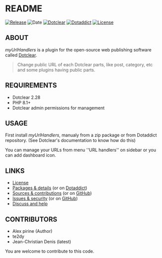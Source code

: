 # README

[![Release](https://img.shields.io/badge/release-2023.10.22-a2cbe9.svg)](https://git.dotclear.watch/JcDenis/myUrlHandlers/releases)
![Date](https://img.shields.io/badge/date-2023.10.22-c44d58.svg)
[![Dotclear](https://img.shields.io/badge/dotclear-v2.28-137bbb.svg)](https://fr.dotclear.org/download)
[![Dotaddict](https://img.shields.io/badge/dotaddict-official-9ac123.svg)](https://plugins.dotaddict.org/dc2/details/myUrlHandlers)
[![License](https://img.shields.io/badge/license-GPL--2.0-ececec.svg)](https://git.dotclear.watch/JcDenis/myUrlHandlers/src/branch/master/LICENSE)

## ABOUT

_myUrlHandlers_ is a plugin for the open-source web publishing software called [Dotclear](https://www.dotclear.org).

> Change public URL of each Dotclear parts, like post, category, etc and some plugins having public parts.

## REQUIREMENTS

* Dotclear 2.28
* PHP 8.1+
* Dotclear admin permissions for management

## USAGE

First install _myUrlHandlers_, manualy from a zip package or from 
Dotaddict repository. (See Dotclear's documentation to know how do this)

You can manage your URLs from menu ''URL handlers'' on sidebar 
or you can add dashboard icon.

## LINKS

* [License](https://git.dotclear.watch/JcDenis/myUrlHandlers/src/branch/master/LICENSE)
* [Packages & details](https://git.dotclear.watch/JcDenis/myUrlHandlers/releases) (or on [Dotaddict](https://plugins.dotaddict.org/dc2/myUrlHandlers/alias))
* [Sources & contributions](https://git.dotclear.watch/JcDenis/myUrlHandlers) (or on [GitHub](https://github.com/JcDenis/myUrlHandlers))
* [Issues & security](https://git.dotclear.watch/JcDenis/myUrlHandlers/issues) (or on [GitHub](https://github.com/JcDenis/myUrlHandlers/issues))
* [Discuss and help](https://forum.dotclear.org/viewtopic.php?id=40893)

## CONTRIBUTORS

* Alex pirine (Author)
* te2dy
* Jean-Christian Denis (latest)

You are welcome to contribute to this code.
